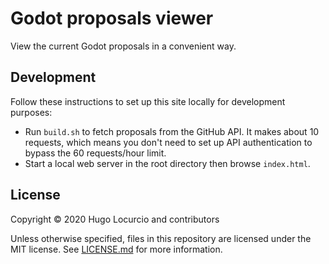 # Godot proposals viewer

View the current Godot proposals in a convenient way.

## Development

Follow these instructions to set up this site locally for development purposes:

- Run `build.sh` to fetch proposals from the GitHub API. It makes about 10
  requests, which means you don't need to set up API authentication to bypass
  the 60 requests/hour limit.
- Start a local web server in the root directory then browse `index.html`.

## License

Copyright © 2020 Hugo Locurcio and contributors

Unless otherwise specified, files in this repository are licensed under the
MIT license. See [LICENSE.md](LICENSE.md) for more information.
